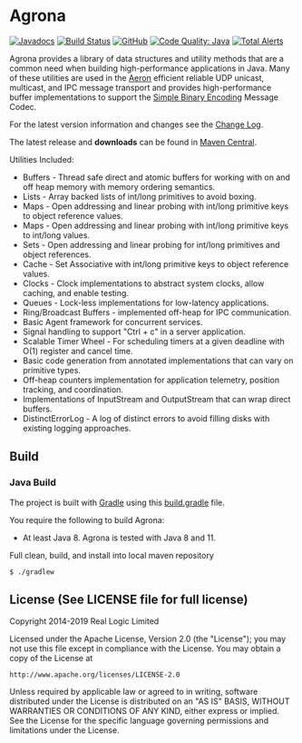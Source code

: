Agrona
======

[![Javadocs](https://www.javadoc.io/badge/org.agrona/agrona.svg)](https://www.javadoc.io/doc/org.agrona/agrona)
[![Build Status](https://travis-ci.org/real-logic/agrona.svg?branch=master)](https://travis-ci.org/real-logic/agrona)
[![GitHub](https://img.shields.io/github/license/real-logic/Agrona.svg)](https://github.com/real-logic/agrona/blob/master/LICENSE)
[![Code Quality: Java](https://img.shields.io/lgtm/grade/java/g/real-logic/Agrona.svg?logo=lgtm&logoWidth=18)](https://lgtm.com/projects/g/real-logic/agrona/context:java)
[![Total Alerts](https://img.shields.io/lgtm/alerts/g/real-logic/Agrona.svg?logo=lgtm&logoWidth=18)](https://lgtm.com/projects/g/real-logic/agrona/alerts)

Agrona provides a library of data structures and utility methods that are a common need when building high-performance 
applications in Java. Many of these utilities are used in the [Aeron](https://github.com/real-logic/aeron) 
efficient reliable UDP unicast, multicast, and IPC message transport and provides high-performance buffer implementations
to support the [Simple Binary Encoding](https://github.com/real-logic/simple-binary-encoding) Message Codec.

For the latest version information and changes see the [Change Log](https://github.com/real-logic/agrona/wiki/Change-Log). 

The latest release and **downloads** can be found in [Maven Central](http://search.maven.org/#search%7Cga%7C1%7Cagrona).

Utilities Included:

* Buffers - Thread safe direct and atomic buffers for working with on and off heap memory with memory ordering semantics.
* Lists - Array backed lists of int/long primitives to avoid boxing.
* Maps - Open addressing and linear probing with int/long primitive keys to object reference values.
* Maps - Open addressing and linear probing with int/long primitive keys to int/long values.
* Sets - Open addressing and linear probing for int/long primitives and object references.
* Cache - Set Associative with int/long primitive keys to object reference values.
* Clocks - Clock implementations to abstract system clocks, allow caching, and enable testing.
* Queues - Lock-less implementations for low-latency applications.
* Ring/Broadcast Buffers - implemented off-heap for IPC communication.
* Basic Agent framework for concurrent services.
* Signal handling to support "Ctrl + c" in a server application.
* Scalable Timer Wheel - For scheduling timers at a given deadline with O(1) register and cancel time.
* Basic code generation from annotated implementations that can vary on primitive types.
* Off-heap counters implementation for application telemetry, position tracking, and coordination.
* Implementations of InputStream and OutputStream that can wrap direct buffers.
* DistinctErrorLog - A log of distinct errors to avoid filling disks with existing logging approaches.

Build
-----

### Java Build

The project is built with [Gradle](http://gradle.org/) using this [build.gradle](https://github.com/real-logic/agrona/blob/master/build.gradle) file.

You require the following to build Agrona:

* At least Java 8. Agrona is tested with Java 8 and 11.

Full clean, build, and install into local maven repository

    $ ./gradlew

License (See LICENSE file for full license)
-------------------------------------------
Copyright 2014-2019 Real Logic Limited

Licensed under the Apache License, Version 2.0 (the "License");
you may not use this file except in compliance with the License.
You may obtain a copy of the License at

    http://www.apache.org/licenses/LICENSE-2.0

Unless required by applicable law or agreed to in writing, software
distributed under the License is distributed on an "AS IS" BASIS,
WITHOUT WARRANTIES OR CONDITIONS OF ANY KIND, either express or implied.
See the License for the specific language governing permissions and
limitations under the License.
